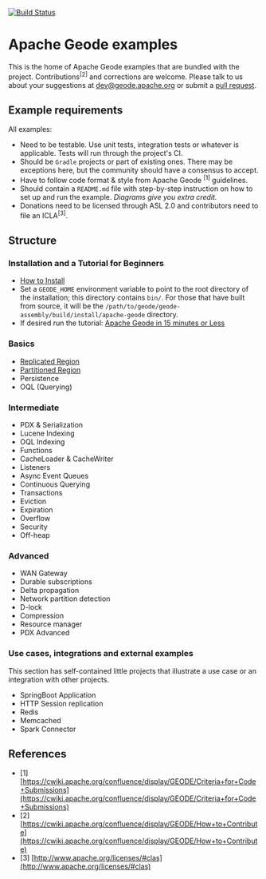 <!--
Licensed to the Apache Software Foundation (ASF) under one or more
contributor license agreements.  See the NOTICE file distributed with
this work for additional information regarding copyright ownership.
The ASF licenses this file to You under the Apache License, Version 2.0
(the "License"); you may not use this file except in compliance with
the License.  You may obtain a copy of the License at

     http://www.apache.org/licenses/LICENSE-2.0

Unless required by applicable law or agreed to in writing, software
distributed under the License is distributed on an "AS IS" BASIS,
WITHOUT WARRANTIES OR CONDITIONS OF ANY KIND, either express or implied.
See the License for the specific language governing permissions and
limitations under the License.
-->

[![Build Status](https://travis-ci.org/apache/geode-examples.svg?branch=develop)](https://travis-ci.org/apache/geode-examples)

# Apache Geode examples

This is the home of Apache Geode examples that are bundled with the project. Contributions<sup>[2]</sup> and corrections are welcome. Please talk to us about your suggestions at [dev@geode.apache.org](mailto:dev@geode.apache.org) or submit a [pull request](https://github.com/apache/geode/pull/new/develop).

## Example requirements

All examples:

*  Need to be testable. Use unit tests, integration tests or whatever is applicable. Tests will run through the project's CI.
*  Should be `Gradle` projects or part of existing ones. There may be exceptions here, but the community should have a consensus to accept.
*  Have to follow code format & style from Apache Geode <sup>[1]</sup> guidelines.
*  Should contain a `README.md` file with step-by-step instruction on how to set up and run the example. *Diagrams give you extra credit.*
*  Donations need to be licensed through ASL 2.0 and contributors need to file an ICLA<sup>[3]</sup>.

## Structure

### Installation and a Tutorial for Beginners

*  [How to Install](http://geode.apache.org/docs/guide/getting_started/installation/install_standalone.html)
*  Set a `GEODE_HOME` environment variable to point to the root directory of the installation; this directory contains `bin/`. For those that have built from source, it will be the `/path/to/geode/geode-assembly/build/install/apache-geode` directory.
*  If desired run the tutorial: [Apache Geode in 15 minutes or Less](http://geode.apache.org/docs/guide/getting_started/15_minute_quickstart_gfsh.html)

### Basics

*  [Replicated Region](replicated/README.md)
*  [Partitioned Region](partitioned/README.md)
*  Persistence
*  OQL (Querying)

### Intermediate

*  PDX & Serialization
*  Lucene Indexing
*  OQL Indexing
*  Functions
*  CacheLoader & CacheWriter
*  Listeners
*  Async Event Queues
*  Continuous Querying
*  Transactions
*  Eviction
*  Expiration
*  Overflow
*  Security
*  Off-heap

### Advanced

*  WAN Gateway
*  Durable subscriptions
*  Delta propagation
*  Network partition detection
*  D-lock
*  Compression
*  Resource manager
*  PDX Advanced

### Use cases, integrations and external examples

This section has self-contained little projects that illustrate a use case or an integration with other projects.

*  SpringBoot Application
*  HTTP Session replication
*  Redis
*  Memcached
*  Spark Connector

## References

- [1]  [https://cwiki.apache.org/confluence/display/GEODE/Criteria+for+Code+Submissions](https://cwiki.apache.org/confluence/display/GEODE/Criteria+for+Code+Submissions)
- [2]  [https://cwiki.apache.org/confluence/display/GEODE/How+to+Contribute](https://cwiki.apache.org/confluence/display/GEODE/How+to+Contribute)
- [3]  [http://www.apache.org/licenses/#clas](http://www.apache.org/licenses/#clas)
